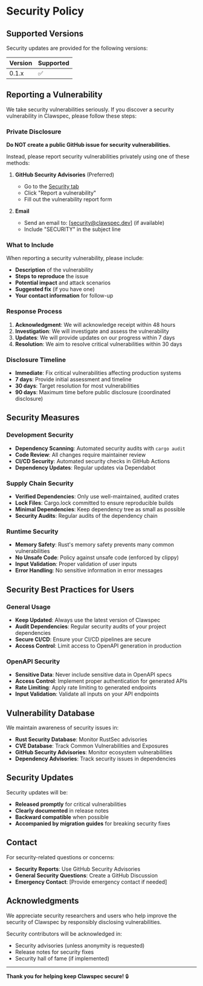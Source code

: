 # Security Policy

## Supported Versions

Security updates are provided for the following versions:

| Version | Supported          |
| ------- | ------------------ |
| 0.1.x   | :white_check_mark: |

## Reporting a Vulnerability

We take security vulnerabilities seriously. If you discover a security vulnerability in Clawspec, please follow these steps:

### Private Disclosure

**Do NOT create a public GitHub issue for security vulnerabilities.**

Instead, please report security vulnerabilities privately using one of these methods:

1. **GitHub Security Advisories** (Preferred)
   - Go to the [Security tab](https://github.com/ilaborie/clawspec/security)
   - Click "Report a vulnerability"
   - Fill out the vulnerability report form

2. **Email**
   - Send an email to: [security@clawspec.dev] (if available)
   - Include "SECURITY" in the subject line

### What to Include

When reporting a security vulnerability, please include:

- **Description** of the vulnerability
- **Steps to reproduce** the issue
- **Potential impact** and attack scenarios
- **Suggested fix** (if you have one)
- **Your contact information** for follow-up

### Response Process

1. **Acknowledgment**: We will acknowledge receipt within 48 hours
2. **Investigation**: We will investigate and assess the vulnerability
3. **Updates**: We will provide updates on our progress within 7 days
4. **Resolution**: We aim to resolve critical vulnerabilities within 30 days

### Disclosure Timeline

- **Immediate**: Fix critical vulnerabilities affecting production systems
- **7 days**: Provide initial assessment and timeline
- **30 days**: Target resolution for most vulnerabilities
- **90 days**: Maximum time before public disclosure (coordinated disclosure)

## Security Measures

### Development Security

- **Dependency Scanning**: Automated security audits with `cargo audit`
- **Code Review**: All changes require maintainer review
- **CI/CD Security**: Automated security checks in GitHub Actions
- **Dependency Updates**: Regular updates via Dependabot

### Supply Chain Security

- **Verified Dependencies**: Only use well-maintained, audited crates
- **Lock Files**: Cargo.lock committed to ensure reproducible builds
- **Minimal Dependencies**: Keep dependency tree as small as possible
- **Security Audits**: Regular audits of the dependency chain

### Runtime Security

- **Memory Safety**: Rust's memory safety prevents many common vulnerabilities
- **No Unsafe Code**: Policy against unsafe code (enforced by clippy)
- **Input Validation**: Proper validation of user inputs
- **Error Handling**: No sensitive information in error messages

## Security Best Practices for Users

### General Usage

- **Keep Updated**: Always use the latest version of Clawspec
- **Audit Dependencies**: Regular security audits of your project dependencies
- **Secure CI/CD**: Ensure your CI/CD pipelines are secure
- **Access Control**: Limit access to OpenAPI generation in production

### OpenAPI Security

- **Sensitive Data**: Never include sensitive data in OpenAPI specs
- **Access Control**: Implement proper authentication for generated APIs
- **Rate Limiting**: Apply rate limiting to generated endpoints
- **Input Validation**: Validate all inputs on your API endpoints

## Vulnerability Database

We maintain awareness of security issues in:

- **Rust Security Database**: Monitor RustSec advisories
- **CVE Database**: Track Common Vulnerabilities and Exposures
- **GitHub Security Advisories**: Monitor ecosystem vulnerabilities
- **Dependency Advisories**: Track security issues in dependencies

## Security Updates

Security updates will be:

- **Released promptly** for critical vulnerabilities
- **Clearly documented** in release notes
- **Backward compatible** when possible
- **Accompanied by migration guides** for breaking security fixes

## Contact

For security-related questions or concerns:

- **Security Reports**: Use GitHub Security Advisories
- **General Security Questions**: Create a GitHub Discussion
- **Emergency Contact**: [Provide emergency contact if needed]

## Acknowledgments

We appreciate security researchers and users who help improve the security of Clawspec by responsibly disclosing vulnerabilities.

Security contributors will be acknowledged in:
- Security advisories (unless anonymity is requested)
- Release notes for security fixes
- Security hall of fame (if implemented)

---

**Thank you for helping keep Clawspec secure!** 🔒